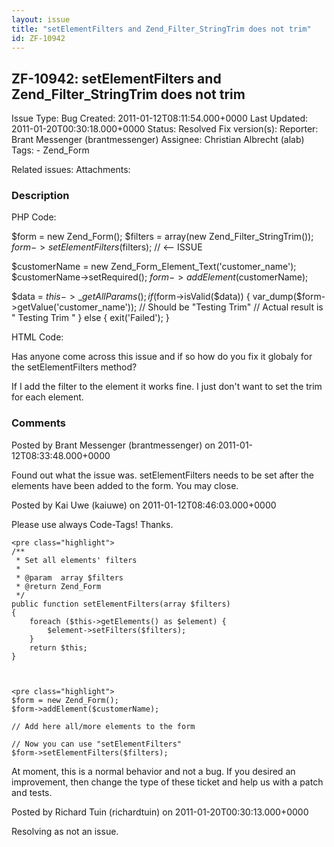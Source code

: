 ```yaml
---
layout: issue
title: "setElementFilters and Zend_Filter_StringTrim does not trim"
id: ZF-10942
---
```


ZF-10942: setElementFilters and Zend\_Filter\_StringTrim does not trim
----------------------------------------------------------------------

 Issue Type: Bug Created: 2011-01-12T08:11:54.000+0000 Last Updated: 2011-01-20T00:30:18.000+0000 Status: Resolved Fix version(s): 
 Reporter:  Brant Messenger (brantmessenger)  Assignee:  Christian Albrecht (alab)  Tags: - Zend\_Form
 
 Related issues: 
 Attachments: 
### Description

PHP Code:

$form = new Zend\_Form(); $filters = array(new Zend\_Filter\_StringTrim()); $form->setElementFilters($filters); // <-- ISSUE

$customerName = new Zend\_Form\_Element\_Text('customer\_name'); $customerName->setRequired(); $form->addElement($customerName);

$data = $this->\_getAllParams(); if ($form->isValid($data)) { var\_dump($form->getValue('customer\_name')); // Should be "Testing Trim" // Actual result is " Testing Trim " } else { exit('Failed'); }

HTML Code:

Has anyone come across this issue and if so how do you fix it globaly for the setElementFilters method?

If I add the filter to the element it works fine. I just don't want to set the trim for each element.

 

 

### Comments

Posted by Brant Messenger (brantmessenger) on 2011-01-12T08:33:48.000+0000

Found out what the issue was. setElementFilters needs to be set after the elements have been added to the form. You may close.

 

 

Posted by Kai Uwe (kaiuwe) on 2011-01-12T08:46:03.000+0000

Please use always Code-Tags! Thanks.

 
    <pre class="highlight">
    /**
     * Set all elements' filters
     *
     * @param  array $filters
     * @return Zend_Form
     */
    public function setElementFilters(array $filters)
    {
        foreach ($this->getElements() as $element) {
            $element->setFilters($filters);
        }
        return $this;
    }


 
    <pre class="highlight">
    $form = new Zend_Form();
    $form->addElement($customerName);
    
    // Add here all/more elements to the form
    
    // Now you can use "setElementFilters"
    $form->setElementFilters($filters);


At moment, this is a normal behavior and not a bug. If you desired an improvement, then change the type of these ticket and help us with a patch and tests.

 

 

Posted by Richard Tuin (richardtuin) on 2011-01-20T00:30:13.000+0000

Resolving as not an issue.

 

 